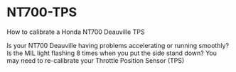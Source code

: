 # NT700-TPS
How to calibrate a Honda NT700 Deauville TPS

Is your NT700 Deauville having problems accelerating or running smoothly? Is the MIL light flashing 8 times when you put the side stand down? You may need to re-calibrate your Throttle Position Sensor (TPS)
